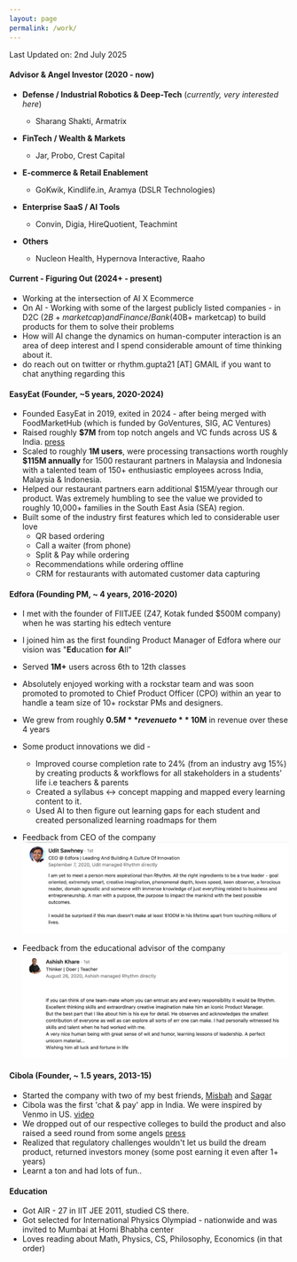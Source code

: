 ```yaml
---
layout: page
permalink: /work/
---
```


Last Updated on: 2nd July 2025

#### Advisor & Angel Investor (2020 - now)
* <b>Defense / Industrial Robotics & Deep-Tech</b> (_currently, very interested here_)
  * Sharang Shakti, Armatrix

* <b>FinTech / Wealth & Markets</b>
  * Jar, Probo, Crest Capital

* <b>E-commerce & Retail Enablement</b>
  * GoKwik, Kindlife.in, Aramya (DSLR Technologies)

* <b>Enterprise SaaS / AI Tools </b>
  * Convin, Digia, HireQuotient, Teachmint

* <b>Others </b>
  * Nucleon Health, Hypernova Interactive, Raaho



#### Current - Figuring Out (2024+ - present)
- Working at the intersection of AI X Ecommerce
- On AI - Working with some of the largest publicly listed companies - in D2C ($2B+ marketcap) and Finance/Bank ($40B+ marketcap) to build products for them to solve their problems 
- How will AI change the dynamics on human-computer interaction is an area of deep interest and I spend considerable amount of time thinking about it.
- do reach out on twitter or rhythm.gupta21 [AT] GMAIL if you want to chat anything regarding this



#### EasyEat (Founder, ~5 years, 2020-2024)
- Founded EasyEat in 2019, exited in 2024 - after being merged with FoodMarketHub (which is funded by GoVentures, SIG, AC Ventures)
- Raised roughly <b>$7M</b> from top notch angels and VC funds across US & India. <a href="https://techcrunch.com/2021/07/14/easy-eat-ai-raises-5m-to-help-southeast-asian-restaurants-digitize-their-operations/" target="_blank">press</a>
- Scaled to roughly <b>1M users</b>, were processing transactions worth roughly <b>$115M annually</b> for 1500 restaurant partners in Malaysia and Indonesia with a talented team of 150+ enthusiastic employees across India, Malaysia & Indonesia.
- Helped our restaurant partners earn additional $15M/year through our product. Was extremely humbling to see the value we provided to roughly 10,000+ families in the South East Asia (SEA) region.
- Built some of the industry first features which led to considerable user love
    - QR based ordering
    - Call a waiter (from phone)
    - Split & Pay while ordering
    - Recommendations while ordering offline
    - CRM for restaurants with automated customer data capturing


#### Edfora (Founding PM, ~ 4 years, 2016-2020)
- I met with the founder of FIITJEE (Z47, Kotak funded $500M company) when he was starting his edtech venture
- I joined him as the first founding Product Manager of Edfora where our vision was "<b>Ed</b>ucation <b>for</b> <b>A</b>ll"
- Served **1M+** users across 6th to 12th classes 
- Absolutely enjoyed working with a rockstar team and was soon promoted to promoted to Chief Product Officer (CPO) within an year to handle a team size of 10+ rockstar PMs and designers.
- We grew from roughly **$0.5M** revenue to **~$10M** in revenue over these 4 years
- Some product innovations we did - 
    - Improved course completion rate to 24% (from an industry avg 15%) by creating products & workflows for all stakeholders in a students' life i.e teachers & parents
    - Created a syllabus <-> concept mapping and mapped every learning content to it. 
    - Used AI to then figure out learning gaps for each student and created personalized learning roadmaps for them

- Feedback from CEO of the company 
![Testimonial from Udit Sawhney](/images/testimonial-rg.png)
- Feedback from the educational advisor of the company
![Testimonial from Ashish Khare](/images/testimonial-rg2.png)

#### Cibola (Founder, ~ 1.5 years, 2013-15)
- Started the company with two of my best friends, <a href="https://www.linkedin.com/in/misbahashraf/" target="_blank">Misbah</a> and <a href="https://www.linkedin.com/in/sagarpatidar/" target="_blank">Sagar</a>
- Cibola was the first 'chat & pay' app in India. We were inspired by Venmo in US. <a href="https://www.youtube.com/watch?v=RBBVo1IAgog" target="_blank">video</a>
- We dropped out of our respective colleges to build the product and also raised a seed round from some angels <a href="http://web.archive.org/web/20211215204134/https://indianexpress.com/article/education/iit-dropout-series-ambala-boy-dropped-out-of-iit-delhi-to-join-a-start-up-now-owns-food-tech-brand-easy-eat-7633857/" target="_blank">press</a>
- Realized that regulatory challenges wouldn't let us build the dream product, returned investors money (some post earning it even after 1+ years)
- Learnt a ton and had lots of fun..

#### Education

- Got AIR - 27 in IIT JEE 2011, studied CS there. 
- Got selected for International Physics Olympiad - nationwide and was invited to Mumbai at Homi Bhabha center
- Loves reading about Math, Physics, CS, Philosophy, Economics (in that order)